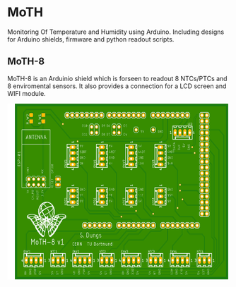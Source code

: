 # MoTH
Monitoring Of Temperature and Humidity using Arduino. Including designs for Arduino shields, firmware and python readout scripts. 

## MoTH-8
MoTH-8 is an Arduinio shield which is forseen to readout 8 NTCs/PTCs and 8 enviromental sensors. It also provides a connection for a LCD screen and WIFI module. 

<img src="https://github.com/sdungs/moth/blob/master/moth-8_v1/design/moth8_v1_t.png" height="400" />
